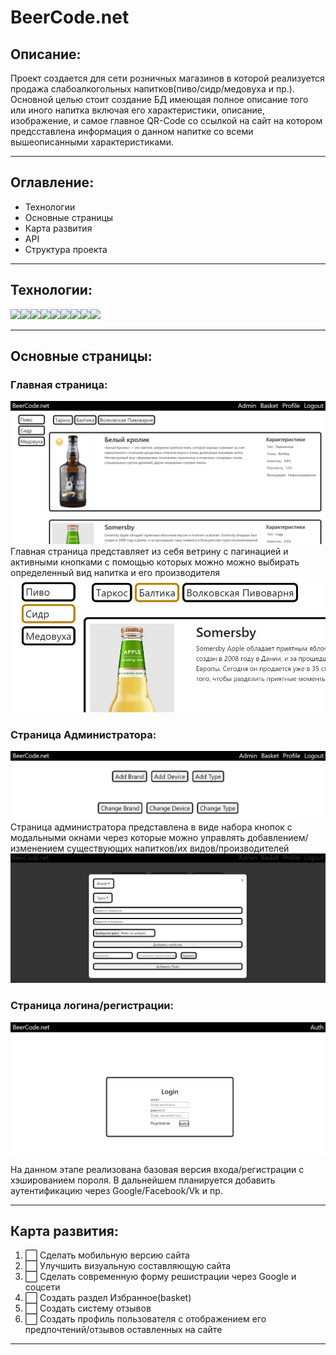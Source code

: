 # BeerCode.net

## Описание:

Проект создается для сети розничных магазинов в которой реализуется продажа слабоалкогольных напитков(пиво/сидр/медовуха и пр.).
Основной целью стоит создание БД имеющая полное описание того или иного напитка включая его характеристики, описание, изображение, и самое главное QR-Code со ссылкой на сайт на котором предсставлена информация о данном напитке со всеми вышеописанными характеристиками.

---

## Оглавление:

- Технологии
- Основные страницы
- Карта развития
- API
- Структура проекта

---

## Технологии:

<img src="https://img.shields.io/badge/Javascript-yellow?style=for-the-badge&logo=javascript&logoColor=black"/><img src="https://img.shields.io/badge/NodeJS-grey?style=for-the-badge&logo=nodedotjs"/><img src="https://img.shields.io/badge/React-black?style=for-the-badge&logo=react&logoColor=61DBFB"/><img src="https://img.shields.io/badge/Postgre Sql-696969?style=for-the-badge&logo=postgresql"/><img src="https://img.shields.io/badge/Axios-2F4F4F?style=for-the-badge&logo=axios"/><img src="https://img.shields.io/badge/MobX-2F4F4F?style=for-the-badge&logo=mobx"/><img src="https://img.shields.io/badge/Express-2F4F4F?style=for-the-badge&logo=express"/><img src="https://img.shields.io/badge/sequelize-2F4F4F?style=for-the-badge&logo=sequelize"/><img src="https://img.shields.io/badge/Bootstrap-2F4F4F?style=for-the-badge&logo=bootstrap"/>

---

## Основные страницы:

### Главная страница:

![MainPage](documentation/pictures/MainPageScreen.JPG)
Главная страница представляет из себя ветрину с пагинацией и активными кнопками с помощью которых можно можно выбирать определенный вид напитка и его производителя
![ActiveButtuns](documentation/pictures/TypeBrandsButtons.JPG)

### Страница Администратора:

![AdminPage](documentation/pictures/AdminPageScreen.JPG)
Страница администратора представлена в виде набора кнопок с модальными окнами через которые можно управлять добавлением/изменением существующих напитков/их видов/производителей
![ModalWindow](documentation/pictures/ModalWindowScreen.JPG)

### Страница логина/регистрации:

![LoginPage](documentation/pictures/LoginPageScreen.JPG)

На данном этапе реализована базовая версия входа/регистрации с хэшированием пороля. В дальнейшем планируется добавить аутентификацию через Google/Facebook/Vk и пр.

---

## Карта развития:

1. :white_large_square: Сделать мобильную версию сайта
2. :white_large_square: Улучшить визуальную составляющую сайта
3. :white_large_square: Сделать современную форму решистрации через Google и соцсети
4. :white_large_square: Создать раздел Избранное(basket)
5. :white_large_square: Создать систему отзывов
6. :white_large_square: Создать профиль пользователя с отображением его предпочтений/отзывов оставленных на сайте

---
